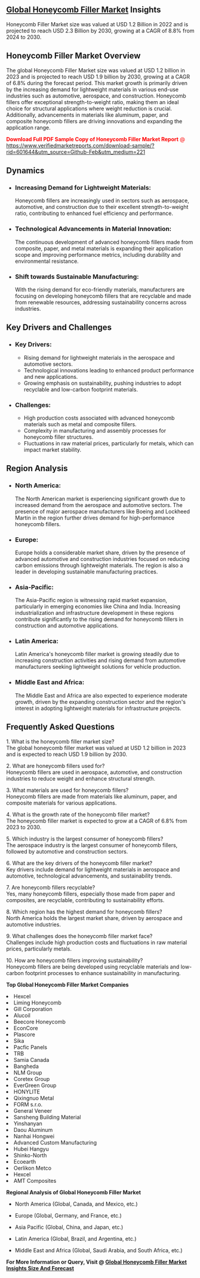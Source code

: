 <h2><a href="https://www.verifiedmarketreports.com/download-sample/?rid=601644&amp;utm_source=Github&amp;utm_medium=221" target="_blank">Global Honeycomb Filler Market</a> Insights</h2><p>Honeycomb Filler Market size was valued at USD 1.2 Billion in 2022 and is projected to reach USD 2.3 Billion by 2030, growing at a CAGR of 8.8% from 2024 to 2030.</p><p> <h2>Honeycomb Filler Market Overview</h2> <p>The global Honeycomb Filler Market size was valued at USD 1.2 billion in 2023 and is projected to reach USD 1.9 billion by 2030, growing at a CAGR of 6.8% during the forecast period. This market growth is primarily driven by the increasing demand for lightweight materials in various end-use industries such as automotive, aerospace, and construction. Honeycomb fillers offer exceptional strength-to-weight ratio, making them an ideal choice for structural applications where weight reduction is crucial. Additionally, advancements in materials like aluminum, paper, and composite honeycomb fillers are driving innovations and expanding the application range.</p> <p><p><span class=""><span style="color: #ff0000;"><strong>Download Full PDF Sample Copy of Honeycomb Filler Market Report</strong> @ </span><a href="https://www.verifiedmarketreports.com/download-sample/?rid=601644&amp;utm_source=Github-Feb&amp;utm_medium=221" target="_blank">https://www.verifiedmarketreports.com/download-sample/?rid=601644&amp;utm_source=Github-Feb&amp;utm_medium=221</a></span></p></p> <h2>Dynamics</h2> <ul> <li><h3>Increasing Demand for Lightweight Materials:</h3> Honeycomb fillers are increasingly used in sectors such as aerospace, automotive, and construction due to their excellent strength-to-weight ratio, contributing to enhanced fuel efficiency and performance.</li> <li><h3>Technological Advancements in Material Innovation:</h3> The continuous development of advanced honeycomb fillers made from composite, paper, and metal materials is expanding their application scope and improving performance metrics, including durability and environmental resistance.</li> <li><h3>Shift towards Sustainable Manufacturing:</h3> With the rising demand for eco-friendly materials, manufacturers are focusing on developing honeycomb fillers that are recyclable and made from renewable resources, addressing sustainability concerns across industries.</li> </ul> <h2>Key Drivers and Challenges</h2> <ul> <li><h3>Key Drivers:</h3> <ul> <li>Rising demand for lightweight materials in the aerospace and automotive sectors.</li> <li>Technological innovations leading to enhanced product performance and new applications.</li> <li>Growing emphasis on sustainability, pushing industries to adopt recyclable and low-carbon footprint materials.</li> </ul> </li> <li><h3>Challenges:</h3> <ul> <li>High production costs associated with advanced honeycomb materials such as metal and composite fillers.</li> <li>Complexity in manufacturing and assembly processes for honeycomb filler structures.</li> <li>Fluctuations in raw material prices, particularly for metals, which can impact market stability.</li> </ul> </li> </ul> <h2>Region Analysis</h2> <ul> <li><h3>North America:</h3> The North American market is experiencing significant growth due to increased demand from the aerospace and automotive sectors. The presence of major aerospace manufacturers like Boeing and Lockheed Martin in the region further drives demand for high-performance honeycomb fillers.</li> <li><h3>Europe:</h3> Europe holds a considerable market share, driven by the presence of advanced automotive and construction industries focused on reducing carbon emissions through lightweight materials. The region is also a leader in developing sustainable manufacturing practices.</li> <li><h3>Asia-Pacific:</h3> The Asia-Pacific region is witnessing rapid market expansion, particularly in emerging economies like China and India. Increasing industrialization and infrastructure development in these regions contribute significantly to the rising demand for honeycomb fillers in construction and automotive applications.</li> <li><h3>Latin America:</h3> Latin America's honeycomb filler market is growing steadily due to increasing construction activities and rising demand from automotive manufacturers seeking lightweight solutions for vehicle production.</li> <li><h3>Middle East and Africa:</h3> The Middle East and Africa are also expected to experience moderate growth, driven by the expanding construction sector and the region's interest in adopting lightweight materials for infrastructure projects.</li> </ul> <h2>Frequently Asked Questions</h2> <p>1. What is the honeycomb filler market size? <br> The global honeycomb filler market was valued at USD 1.2 billion in 2023 and is expected to reach USD 1.9 billion by 2030.</p> <p>2. What are honeycomb fillers used for? <br> Honeycomb fillers are used in aerospace, automotive, and construction industries to reduce weight and enhance structural strength.</p> <p>3. What materials are used for honeycomb fillers? <br> Honeycomb fillers are made from materials like aluminum, paper, and composite materials for various applications.</p> <p>4. What is the growth rate of the honeycomb filler market? <br> The honeycomb filler market is expected to grow at a CAGR of 6.8% from 2023 to 2030.</p> <p>5. Which industry is the largest consumer of honeycomb fillers? <br> The aerospace industry is the largest consumer of honeycomb fillers, followed by automotive and construction sectors.</p> <p>6. What are the key drivers of the honeycomb filler market? <br> Key drivers include demand for lightweight materials in aerospace and automotive, technological advancements, and sustainability trends.</p> <p>7. Are honeycomb fillers recyclable? <br> Yes, many honeycomb fillers, especially those made from paper and composites, are recyclable, contributing to sustainability efforts.</p> <p>8. Which region has the highest demand for honeycomb fillers? <br> North America holds the largest market share, driven by aerospace and automotive industries.</p> <p>9. What challenges does the honeycomb filler market face? <br> Challenges include high production costs and fluctuations in raw material prices, particularly metals.</p> <p>10. How are honeycomb fillers improving sustainability? <br> Honeycomb fillers are being developed using recyclable materials and low-carbon footprint processes to enhance sustainability in manufacturing.</p> </p><p><strong>Top Global Honeycomb Filler Market Companies</strong></p><div data-test-id=""><p><li>Hexcel</li><li> Liming Honeycomb</li><li> Gill Corporation</li><li> Alucoil</li><li> Beecore Honeycomb</li><li> EconCore</li><li> Plascore</li><li> Sika</li><li> Pacfic Panels</li><li> TRB</li><li> Samia Canada</li><li> Bangheda</li><li> NLM Group</li><li> Coretex Group</li><li> EverGreen Group</li><li> HONYLITE</li><li> Qixingnuo Metal</li><li> FORM s.r.o.</li><li> General Veneer</li><li> Sansheng Building Material</li><li> Yinshanyan</li><li> Daou Aluminum</li><li> Nanhai Hongwei</li><li> Advanced Custom Manufacturing</li><li> Hubei Hangyu</li><li> Shinko-North</li><li> Ecoearth</li><li> Oerlikon Metco</li><li> Hexcel</li><li> AMT Composites</li></p><div><strong>Regional Analysis of&nbsp;Global Honeycomb Filler Market</strong></div><ul><li dir="ltr"><p dir="ltr">North America&nbsp;(Global, Canada, and Mexico, etc.)</p></li><li dir="ltr"><p dir="ltr">Europe (Global, Germany, and France, etc.)</p></li><li dir="ltr"><p dir="ltr">Asia Pacific&nbsp;(Global, China, and Japan, etc.)</p></li><li dir="ltr"><p dir="ltr">Latin America&nbsp;(Global, Brazil, and Argentina, etc.)</p></li><li dir="ltr">Middle East and Africa&nbsp;(Global, Saudi Arabia, and South Africa, etc.)</li></ul><p><strong>For More Information or Query, Visit @&nbsp;</strong><strong><a href="https://www.verifiedmarketreports.com/product/honeycomb-filler-market/?utm_source=Github&amp;utm_medium=221" target="_blank">Global Honeycomb Filler Market Insights Size And Forecast</a></strong></p></div>
